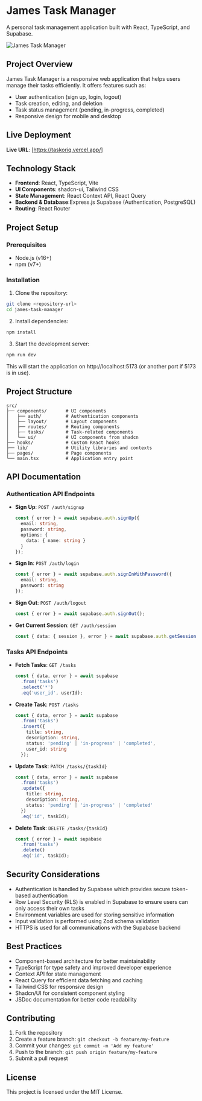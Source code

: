 # James Task Manager

A personal task management application built with React, TypeScript, and Supabase.

![James Task Manager](https://i.imgur.com/8db90c00.png)

## Project Overview

James Task Manager is a responsive web application that helps users manage their tasks efficiently. It offers features such as:

- User authentication (sign up, login, logout)
- Task creation, editing, and deletion
- Task status management (pending, in-progress, completed)
- Responsive design for mobile and desktop

## Live Deployment

**Live URL**: [https://taskoriq.vercel.app/]

## Technology Stack

- **Frontend**: React, TypeScript, Vite
- **UI Components**: shadcn-ui, Tailwind CSS
- **State Management**: React Context API, React Query
- **Backend & Database**:Express.js Supabase (Authentication, PostgreSQL)
- **Routing**: React Router

## Project Setup

### Prerequisites

- Node.js (v16+)
- npm (v7+)

### Installation

1. Clone the repository:
```sh
git clone <repository-url>
cd james-task-manager
```

2. Install dependencies:
```sh
npm install
```

3. Start the development server:
```sh
npm run dev
```

This will start the application on http://localhost:5173 (or another port if 5173 is in use).

## Project Structure

```
src/
├── components/       # UI components
│   ├── auth/         # Authentication components
│   ├── layout/       # Layout components
│   ├── routes/       # Routing components
│   ├── tasks/        # Task-related components
│   └── ui/           # UI components from shadcn
├── hooks/            # Custom React hooks
├── lib/              # Utility libraries and contexts
├── pages/            # Page components
└── main.tsx          # Application entry point
```

## API Documentation

### Authentication API Endpoints

- **Sign Up**: `POST /auth/signup`
  ```typescript
  const { error } = await supabase.auth.signUp({
    email: string,
    password: string,
    options: {
      data: { name: string }
    }
  });
  ```

- **Sign In**: `POST /auth/login`
  ```typescript
  const { error } = await supabase.auth.signInWithPassword({
    email: string,
    password: string
  });
  ```

- **Sign Out**: `POST /auth/logout`
  ```typescript
  const { error } = await supabase.auth.signOut();
  ```

- **Get Current Session**: `GET /auth/session`
  ```typescript
  const { data: { session }, error } = await supabase.auth.getSession();
  ```

### Tasks API Endpoints

- **Fetch Tasks**: `GET /tasks`
  ```typescript
  const { data, error } = await supabase
    .from('tasks')
    .select('*')
    .eq('user_id', userId);
  ```

- **Create Task**: `POST /tasks`
  ```typescript
  const { data, error } = await supabase
    .from('tasks')
    .insert({
      title: string,
      description: string,
      status: 'pending' | 'in-progress' | 'completed',
      user_id: string
    });
  ```

- **Update Task**: `PATCH /tasks/{taskId}`
  ```typescript
  const { data, error } = await supabase
    .from('tasks')
    .update({
      title: string,
      description: string,
      status: 'pending' | 'in-progress' | 'completed'
    })
    .eq('id', taskId);
  ```

- **Delete Task**: `DELETE /tasks/{taskId}`
  ```typescript
  const { error } = await supabase
    .from('tasks')
    .delete()
    .eq('id', taskId);
  ```

## Security Considerations

- Authentication is handled by Supabase which provides secure token-based authentication
- Row Level Security (RLS) is enabled in Supabase to ensure users can only access their own tasks
- Environment variables are used for storing sensitive information
- Input validation is performed using Zod schema validation
- HTTPS is used for all communications with the Supabase backend

## Best Practices

- Component-based architecture for better maintainability
- TypeScript for type safety and improved developer experience
- Context API for state management
- React Query for efficient data fetching and caching
- Tailwind CSS for responsive design
- Shadcn/UI for consistent component styling
- JSDoc documentation for better code readability

## Contributing

1. Fork the repository
2. Create a feature branch: `git checkout -b feature/my-feature`
3. Commit your changes: `git commit -m 'Add my feature'`
4. Push to the branch: `git push origin feature/my-feature`
5. Submit a pull request

## License

This project is licensed under the MIT License.
